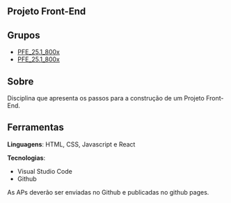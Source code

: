 ## Projeto Front-End

## Grupos

* [PFE_25.1_800x](https://github.com/Projetos-de-Extensao/PFE_25.1_8003_I)
* [PFE_25.1_800x](https://github.com/Projetos-de-Extensao/PFE_25.1_8003_II)

## Sobre

Disciplina que apresenta os passos para a construção de um Projeto Front-End.

## Ferramentas

**Linguagens**: HTML, CSS, Javascript e React

**Tecnologias**:

* Visual Studio Code
* Github

As APs deverão ser enviadas no Github e publicadas no github pages.
